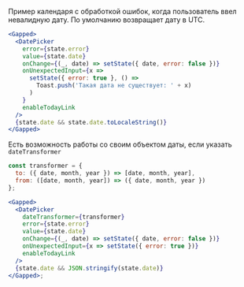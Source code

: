 Пример календаря с обработкой ошибок, когда пользователь ввел невалидную дату.
По умолчанию возвращает дату в UTC.

```jsx
<Gapped>
  <DatePicker
    error={state.error}
    value={state.date}
    onChange={(_, date) => setState({ date, error: false })}
    onUnexpectedInput={x =>
      setState({ error: true }, () =>
        Toast.push('Такая дата не существует: ' + x)
      )
    }
    enableTodayLink
  />
  {state.date && state.date.toLocaleString()}
</Gapped>
```

Есть возможность работы со своим объектом даты, если указать `dateTransformer`

```jsx
const transformer = {
  to: ({ date, month, year }) => [date, month, year],
  from: ([date, month, year]) => ({ date, month, year })
};

<Gapped>
  <DatePicker
    dateTransformer={transformer}
    error={state.error}
    value={state.date}
    onChange={(_, date) => setState({ date, error: false })}
    onUnexpectedInput={x => setState({ error: true })}
    enableTodayLink
  />
  {state.date && JSON.stringify(state.date)}
</Gapped>;
```
